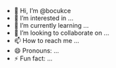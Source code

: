 - 👋 Hi, I’m @bocukce
- 👀 I’m interested in ...
- 🌱 I’m currently learning ...
- 💞️ I’m looking to collaborate on ...
- 📫 How to reach me ...
- 😄 Pronouns: ...
- ⚡ Fun fact: ...

<!---
bocukce/bocukce is a ✨ special ✨ repository because its `README.md` (this file) appears on your GitHub profile.
You can click the Preview link to take a look at your changes.
--->
